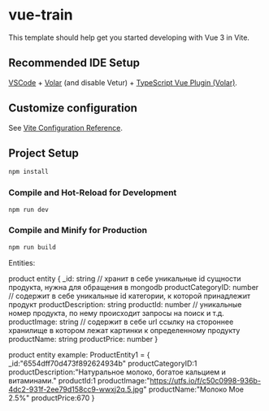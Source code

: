 # vue-train

This template should help get you started developing with Vue 3 in Vite.

## Recommended IDE Setup

[VSCode](https://code.visualstudio.com/) + [Volar](https://marketplace.visualstudio.com/items?itemName=Vue.volar) (and disable Vetur) + [TypeScript Vue Plugin (Volar)](https://marketplace.visualstudio.com/items?itemName=Vue.vscode-typescript-vue-plugin).

## Customize configuration

See [Vite Configuration Reference](https://vitejs.dev/config/).

## Project Setup

```sh
npm install
```

### Compile and Hot-Reload for Development

```sh
npm run dev
```

### Compile and Minify for Production

```sh
npm run build
```

Entities:

product entity {
  \_id: string // хранит в себе уникальные id сущности продукта, нужна для обращения в mongodb
  productCategoryID: number // содержит в себе уникальные id категории, к которой принадлежит продукт
  productDescription: string
  productId: number // уникальные номер продукта, по нему происходит запросы на поиск и т.д.
  productImage: string // содержит в себе url ссылку на стороннее хранилище в котором лежат картинки к определенному продукту
  productName: string
  productPrice: number
}

product entity example:
ProductEntity1 = {
  \_id:"6554dff70d473f892624934b"
  productCategoryID:1
  productDescription:"Натуральное молоко, богатое кальцием и витаминами."
  productId:1
  productImage:"https://utfs.io/f/c50c0998-936b-4dc2-931f-2ee79d158cc9-wwxj2q.5.jpg"
  productName:"Молоко Мое 2.5%"
  productPrice:670
}
